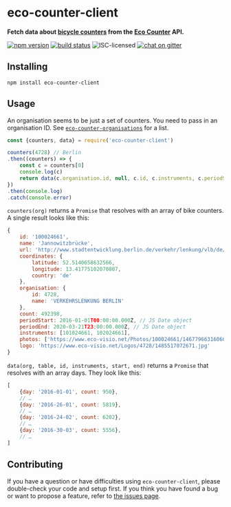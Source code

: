 # eco-counter-client

**Fetch data about [bicycle counters](https://en.wikipedia.org/wiki/Traffic_count#Bicycle_and_pedestrian_traffic_counting_devices) from the [Eco Counter](http://www.eco-compteur.com/en/) API.**

[![npm version](https://img.shields.io/npm/v/eco-counter-client.svg)](https://www.npmjs.com/package/eco-counter-client)
[![build status](https://img.shields.io/travis/derhuerst/eco-counter-client.svg)](https://travis-ci.org/derhuerst/eco-counter-client)
![ISC-licensed](https://img.shields.io/github/license/derhuerst/eco-counter-client.svg)
[![chat on gitter](https://badges.gitter.im/derhuerst.svg)](https://gitter.im/derhuerst)


## Installing

```shell
npm install eco-counter-client
```


## Usage

An organisation seems to be just a set of counters. You need to pass in an organisation ID. See [`eco-counter-organisations`](https://github.com/derhuerst/eco-counter-organisations) for a list.

```js
const {counters, data} = require('eco-counter-client')

counters(4728) // Berlin
.then((counters) => {
	const c = counters[0]
	console.log(c)
	return data(c.organisation.id, null, c.id, c.instruments, c.periodStart, c.periodEnd)
})
.then(console.log)
.catch(console.error)
```

`counters(org)` returns a `Promise` that resolves with an array of bike counters. A single result looks like this:

```js
{
	id: '100024661',
	name: 'Jannowitzbrücke',
	url: 'http://www.stadtentwicklung.berlin.de/verkehr/lenkung/vlb/de/erhebungen.shtml',
	coordinates: {
		latitude: 52.5140658632566,
		longitude: 13.41775102070807,
		country: 'de'
	},
	organisation: {
		id: 4728,
		name: 'VERKEHRSLENKUNG BERLIN'
	},
	count: 492398,
	periodStart: 2016-01-01T00:00:00.000Z, // JS Date object
	periodEnd: 2020-03-21T23:00:00.000Z, // JS Date object
	instruments: [101024661, 102024661],
	photos: ['https://www.eco-visio.net/Photos/100024661/14677966316060.jpg'],
	logo: 'https://www.eco-visio.net/Logos/4728/1485517072671.jpg'
}
```

`data(org, table, id, instruments, start, end)` returns a `Promise` that resolves with an array days. They look like this:

```js
[
	{day: '2016-01-01', count: 950},
	// …
	{day: '2016-26-01', count: 5819},
	// …
	{day: '2016-24-02', count: 6202},
	// …
	{day: '2016-30-03', count: 5556},
	// …
]
```


## Contributing

If you have a question or have difficulties using `eco-counter-client`, please double-check your code and setup first. If you think you have found a bug or want to propose a feature, refer to [the issues page](https://github.com/derhuerst/eco-counter-client/issues).
